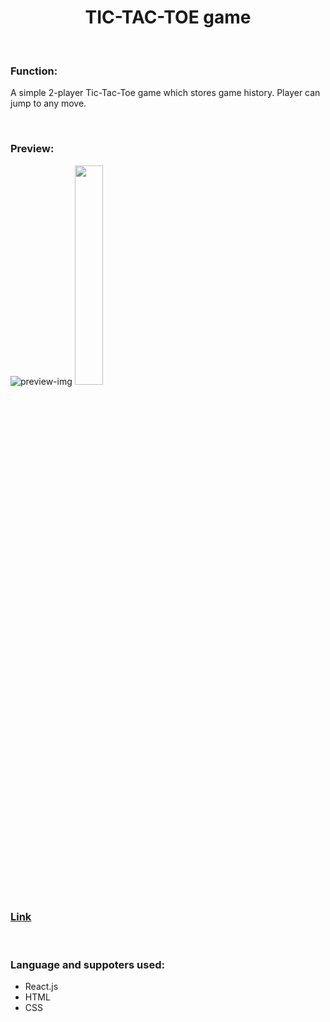 <h1 align="center">TIC-TAC-TOE game</h1><br />

<h3>Function:</h3>
<p> A simple 2-player Tic-Tac-Toe game which stores game history. Player can jump to any move. </p><br />

<h3>Preview:</h3>
<img src="https://user-images.githubusercontent.com/69387444/124557922-ad8aae00-de57-11eb-907f-87a9ad041377.png" alt="preview-img">
<img src="https://user-images.githubusercontent.com/69387444/124704727-28b09a80-df12-11eb-8a56-769a4d06d783.jpg" height="30%" width="30%"><br />


<h3><a href="https://internal-level.surge.sh/">Link</a></h3><br />

<h3>Language and suppoters used:</h3>
<ul>
  <li>React.js</li>
  <li> HTML </li>
  <li> CSS </li>
</ul>  
